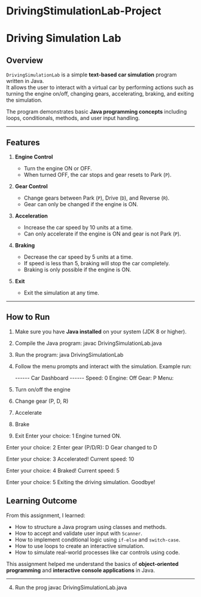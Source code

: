 # DrivingStimulationLab-Project

# Driving Simulation Lab

## Overview
`DrivingSimulationLab` is a simple **text-based car simulation** program written in Java.  
It allows the user to interact with a virtual car by performing actions such as turning the engine on/off, changing gears, accelerating, braking, and exiting the simulation.

The program demonstrates basic **Java programming concepts** including loops, conditionals, methods, and user input handling.

---

## Features

1. **Engine Control**
   - Turn the engine ON or OFF.
   - When turned OFF, the car stops and gear resets to Park (`P`).

2. **Gear Control**
   - Change gears between Park (`P`), Drive (`D`), and Reverse (`R`).
   - Gear can only be changed if the engine is ON.

3. **Acceleration**
   - Increase the car speed by 10 units at a time.
   - Can only accelerate if the engine is ON and gear is not Park (`P`).

4. **Braking**
   - Decrease the car speed by 5 units at a time.
   - If speed is less than 5, braking will stop the car completely.
   - Braking is only possible if the engine is ON.

5. **Exit**
   - Exit the simulation at any time.

---

## How to Run

1. Make sure you have **Java installed** on your system (JDK 8 or higher).

2. Compile the Java program:  javac DrivingSimulationLab.java

3. Run the program: java DrivingSimulationLab

4. Follow the menu prompts and interact with the simulation. Example run:

   ------ Car Dashboard ------
Speed: 0
Engine: Off
Gear: P
Menu:
1. Turn on/off the engine
2. Change gear (P, D, R)
3. Accelerate
4. Brake
5. Exit
Enter your choice: 1
Engine turned ON.

Enter your choice: 2
Enter gear (P/D/R): D
Gear changed to D

Enter your choice: 3
Accelerated! Current speed: 10

Enter your choice: 4
Braked! Current speed: 5

Enter your choice: 5
Exiting the driving simulation. Goodbye!


## Learning Outcome
From this assignment, I learned:

- How to structure a Java program using classes and methods.  
- How to accept and validate user input with `Scanner`.  
- How to implement conditional logic using `if-else` and `switch-case`.  
- How to use loops to create an interactive simulation.  
- How to simulate real-world processes like car controls using code.  

This assignment helped me understand the basics of **object-oriented programming** and **interactive console applications** in Java.

---




4. Run the prog
   javac DrivingSimulationLab.java
